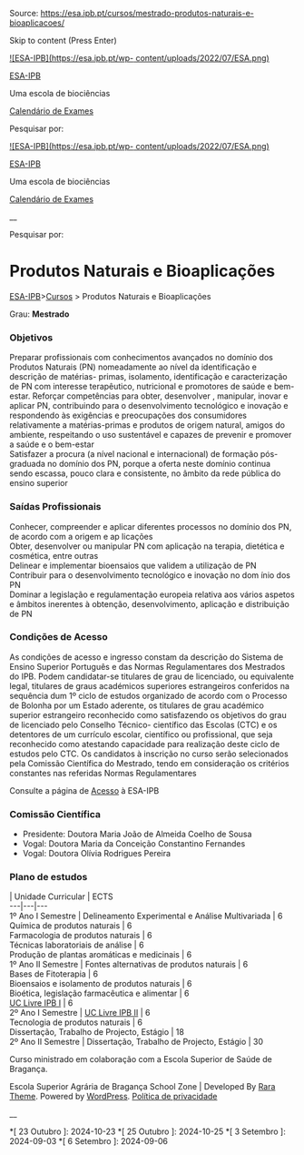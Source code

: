 Source: https://esa.ipb.pt/cursos/mestrado-produtos-naturais-e-bioaplicacoes/

Skip to content (Press Enter)

[![ESA-IPB](https://esa.ipb.pt/wp-
content/uploads/2022/07/ESA.png)](https://esa.ipb.pt/)

[ESA-IPB](https://esa.ipb.pt/)

Uma escola de biociências

[Calendário de Exames](https://esa.ipb.pt/horarios/)

Pesquisar por:

  

  

  

  

  

[![ESA-IPB](https://esa.ipb.pt/wp-
content/uploads/2022/07/ESA.png)](https://esa.ipb.pt/)

[ESA-IPB](https://esa.ipb.pt/)

Uma escola de biociências

[Calendário de Exames](https://esa.ipb.pt/horarios/)

  

__

Pesquisar por:

# Produtos Naturais e Bioaplicações

[ESA-IPB](https://esa.ipb.pt)>[Cursos](https://esa.ipb.pt/cursos/) > Produtos
Naturais e Bioaplicações

Grau: **Mestrado**

### Objetivos

Preparar profissionais com conhecimentos avançados no domínio dos Produtos
Naturais (PN) nomeadamente ao nível da identificação e descrição de matérias-
primas, isolamento, identificação e caracterização de PN com interesse
terapêutico, nutricional e promotores de saúde e bem-estar. Reforçar
competências para obter, desenvolver , manipular, inovar e aplicar PN,
contribuindo para o desenvolvimento tecnológico e inovação e respondendo às
exigências e preocupações dos consumidores relativamente a matérias-primas e
produtos de origem natural, amigos do ambiente, respeitando o uso sustentável
e capazes de prevenir e promover a saúde e o bem-estar  
Satisfazer a procura (a nível nacional e internacional) de formação pós-
graduada no domínio dos PN, porque a oferta neste domínio continua sendo
escassa, pouco clara e consistente, no âmbito da rede pública do ensino
superior

### Saídas Profissionais

Conhecer, compreender e aplicar diferentes processos no domínio dos PN, de
acordo com a origem e ap licações  
Obter, desenvolver ou manipular PN com aplicação na terapia, dietética e
cosmética, entre outras  
Delinear e implementar bioensaios que validem a utilização de PN  
Contribuir para o desenvolvimento tecnológico e inovação no dom ínio dos PN  
Dominar a legislação e regulamentação europeia relativa aos vários aspetos e
âmbitos inerentes à obtenção, desenvolvimento, aplicação e distribuição de PN

### Condições de Acesso

As condições de acesso e ingresso constam da descrição do Sistema de Ensino
Superior Português e das Normas Regulamentares dos Mestrados do IPB. Podem
candidatar-se titulares de grau de licenciado, ou equivalente legal, titulares
de graus académicos superiores estrangeiros conferidos na sequência dum 1º
ciclo de estudos organizado de acordo com o Processo de Bolonha por um Estado
aderente, os titulares de grau académico superior estrangeiro reconhecido como
satisfazendo os objetivos do grau de licenciado pelo Conselho Técnico-
científico das Escolas (CTC) e os detentores de um currículo escolar,
científico ou profissional, que seja reconhecido como atestando capacidade
para realização deste ciclo de estudos pelo CTC. Os candidatos à inscrição no
curso serão selecionados pela Comissão Científica do Mestrado, tendo em
consideração os critérios constantes nas referidas Normas Regulamentares

Consulte a página de [Acesso](https://esa.ipb.pt/acesso/) à ESA-IPB

### Comissão Científica

  * Presidente: Doutora Maria João de Almeida Coelho de Sousa
  * Vogal: Doutora Maria da Conceição Constantino Fernandes
  * Vogal: Doutora Olívia Rodrigues Pereira

### Plano de estudos

|  Unidade Curricular |  ECTS  
---|---|---  
1º Ano I Semestre |  Delineamento Experimental e Análise Multivariada |  6  
Química de produtos naturais |  6  
Farmacologia de produtos naturais |  6  
Técnicas laboratoriais de análise |  6  
Produção de plantas aromáticas e medicinais |  6  
1º Ano II Semestre |  Fontes alternativas de produtos naturais |  6  
Bases de Fitoterapia |  6  
Bioensaios e isolamento de produtos naturais |  6  
Bioética, legislação farmacêutica e alimentar |  6  
[UC Livre IPB I](http://if.ipb.pt/inovacao-formativa/) |  6  
2º Ano I Semestre |  [UC Livre IPB II](http://if.ipb.pt/inovacao-formativa/) |  6  
Tecnologia de produtos naturais |  6  
Dissertação, Trabalho de Projecto, Estágio |  18  
2º Ano II Semestre |  Dissertação, Trabalho de Projecto, Estágio |  30  
  
Curso ministrado em colaboração com a Escola Superior de Saúde de Bragança.

  

Escola Superior Agrária de Bragança  School Zone | Developed By [Rara Theme](https://rarathemes.com/). Powered by [WordPress](https://wordpress.org/).  [Política de privacidade](https://esa.ipb.pt/politica-de-privacidade/)

__

  *[ 23 Outubro ]: 2024-10-23
  *[ 25 Outubro ]: 2024-10-25
  *[ 3 Setembro ]: 2024-09-03
  *[ 6 Setembro ]: 2024-09-06